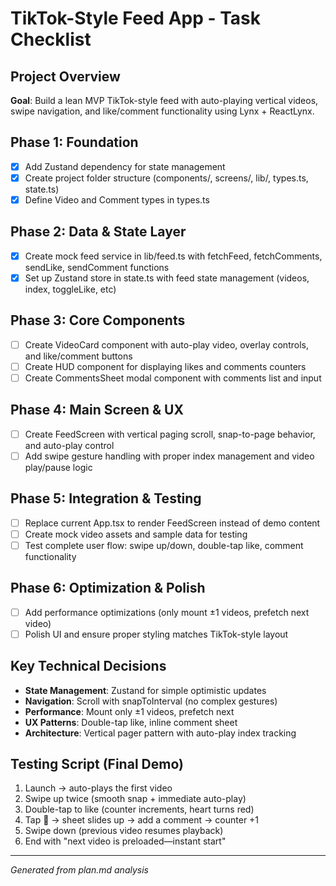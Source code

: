 # TikTok-Style Feed App - Task Checklist

## Project Overview
**Goal**: Build a lean MVP TikTok-style feed with auto-playing vertical videos, swipe navigation, and like/comment functionality using Lynx + ReactLynx.

## Phase 1: Foundation
- [x] Add Zustand dependency for state management
- [x] Create project folder structure (components/, screens/, lib/, types.ts, state.ts)
- [x] Define Video and Comment types in types.ts

## Phase 2: Data & State Layer
- [x] Create mock feed service in lib/feed.ts with fetchFeed, fetchComments, sendLike, sendComment functions
- [x] Set up Zustand store in state.ts with feed state management (videos, index, toggleLike, etc)

## Phase 3: Core Components
- [ ] Create VideoCard component with auto-play video, overlay controls, and like/comment buttons
- [ ] Create HUD component for displaying likes and comments counters
- [ ] Create CommentsSheet modal component with comments list and input

## Phase 4: Main Screen & UX
- [ ] Create FeedScreen with vertical paging scroll, snap-to-page behavior, and auto-play control
- [ ] Add swipe gesture handling with proper index management and video play/pause logic

## Phase 5: Integration & Testing
- [ ] Replace current App.tsx to render FeedScreen instead of demo content
- [ ] Create mock video assets and sample data for testing
- [ ] Test complete user flow: swipe up/down, double-tap like, comment functionality

## Phase 6: Optimization & Polish
- [ ] Add performance optimizations (only mount ±1 videos, prefetch next video)
- [ ] Polish UI and ensure proper styling matches TikTok-style layout

## Key Technical Decisions
- **State Management**: Zustand for simple optimistic updates
- **Navigation**: Scroll with snapToInterval (no complex gestures)
- **Performance**: Mount only ±1 videos, prefetch next
- **UX Patterns**: Double-tap like, inline comment sheet
- **Architecture**: Vertical pager pattern with auto-play index tracking

## Testing Script (Final Demo)
1. Launch → auto-plays the first video
2. Swipe up twice (smooth snap + immediate auto-play)
3. Double-tap to like (counter increments, heart turns red)
4. Tap 💬 → sheet slides up → add a comment → counter +1
5. Swipe down (previous video resumes playback)
6. End with "next video is preloaded—instant start"

---

*Generated from plan.md analysis*